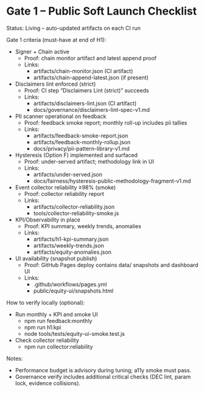 # Gate 1 – Public Soft Launch Checklist

Status: Living – auto-updated artifacts on each CI run

Gate 1 criteria (must-have at end of H1):

- Signer + Chain active
  - Proof: chain monitor artifact and latest append proof
  - Links:
    - artifacts/chain-monitor.json (CI artifact)
    - artifacts/chain-append-latest.json (if present)
- Disclaimers lint enforced (strict)
  - Proof: CI step “Disclaimers Lint (strict)” succeeds
  - Links:
    - artifacts/disclaimers-lint.json (CI artifact)
    - docs/governance/disclaimers-lint-spec-v1.md
- PII scanner operational on feedback
  - Proof: feedback smoke report; monthly roll-up includes pii tallies
  - Links:
    - artifacts/feedback-smoke-report.json
    - artifacts/feedback-monthly-rollup.json
    - docs/privacy/pii-pattern-library-v1.md
- Hysteresis (Option F) implemented and surfaced
  - Proof: under-served artifact; methodology link in UI
  - Links:
    - artifacts/under-served.json
    - docs/fairness/hysteresis-public-methodology-fragment-v1.md
- Event collector reliability ≥98% (smoke)
  - Proof: collector reliability report
  - Links:
    - artifacts/collector-reliability.json
    - tools/collector-reliability-smoke.js
- KPI/Observability in place
  - Proof: KPI summary, weekly trends, anomalies
  - Links:
    - artifacts/h1-kpi-summary.json
    - artifacts/weekly-trends.json
    - artifacts/equity-anomalies.json
- UI availability (snapshot publish)
  - Proof: GitHub Pages deploy contains data/ snapshots and dashboard UI
  - Links:
    - .github/workflows/pages.yml
    - public/equity-ui/snapshots.html

How to verify locally (optional):

- Run monthly + KPI and smoke UI
  - npm run feedback:monthly
  - npm run h1:kpi
  - node tools/tests/equity-ui-smoke.test.js
- Check collector reliability
  - npm run collector:reliability

Notes:

- Performance budget is advisory during tuning; a11y smoke must pass.
- Governance verify includes additional critical checks (DEC lint, param lock, evidence collisions).
